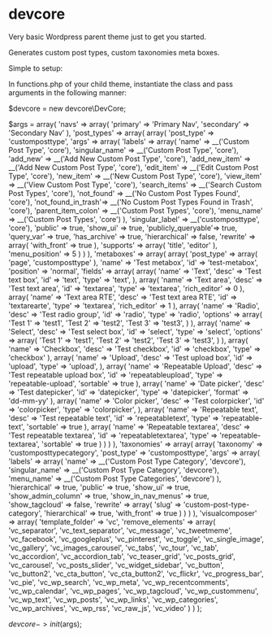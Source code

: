 devcore
=======

Very basic Wordpress parent theme just to get you started.

Generates custom post types, custom taxonomies meta boxes.

Simple to setup:

In functions.php of your child theme, instantiate the class and pass arguments in the following manner:

$devcore = new devcore\DevCore;

$args = array(
	'navs' => array(
		'primary' => 'Primary Nav',
		'secondary' => 'Secondary Nav'
	),
	'post_types' => array(
		array(
			'post_type' => 'customposttype',
			'args' => array(
				'labels' => array(
					'name' => __('Custom Post Type', 'core'),
					'singular_name' => __('Custom Post Type', 'core'),
					'add_new' => __('Add New Custom Post Type', 'core'),
					'add_new_item' => __('Add New Custom Post Type', 'core'),
					'edit_item' => __('Edit Custom Post Type', 'core'),
					'new_item' => __('New Custom Post Type', 'core'),
					'view_item' => __('View Custom Post Type', 'core'),
					'search_items' => __('Search Custom Post Types', 'core'),
					'not_found' => __('No Custom Post Types Found', 'core'),
					'not_found_in_trash'=> __('No Custom Post Types Found in Trash', 'core'),
					'parent_item_colon' => __('Custom Post Types', 'core'),
					'menu_name' => __('Custom Post Types', 'core')
				),
				'singular_label' => __('customposttype', 'core'),
				'public' => true,
				'show_ui' => true,
				'publicly_queryable'=> true,
				'query_var'  => true,
				'has_archive' => true,
				'hierarchical' => false,
				'rewrite' => array(
					'with_front' => true
				),
				'supports' => array(
					'title',
					'editor'
				),
				'menu_position'  => 5
			)
		)
	),
	'metaboxes' => array(
		array(
			'post_type' => array(
				'page',
				'customposttype'
			),
			'name' => 'Test metabox',
			'id' => 'test-metabox',
			'position' => 'normal',
			'fields' => array(
				array(
					'name' => 'Text',
					'desc' => 'Test text box',
					'id' => 'text',
					'type' => 'text',
				),
				array(
					'name' => 'Text area',
					'desc' => 'Test text area',
					'id' => 'textarea',
					'type' => 'textarea',
					'rich_editor' => 0
				),
				array(
					'name' => 'Text area RTE',
					'desc' => 'Test text area RTE',
					'id' => 'textarearte',
					'type' => 'textarea',
					'rich_editor' => 1
				),
				array(
					'name' => 'Radio',
					'desc' => 'Test radio group',
					'id' => 'radio',
					'type' => 'radio',
					'options' => array(
						'Test 1' => 'test1',
						'Test 2' => 'test2',
						'Test 3' => 'test3',
					)
				),
				array(
					'name' => 'Select',
					'desc' => 'Test select box',
					'id' => 'select',
					'type' => 'select',
					'options' => array(
						'Test 1' => 'test1',
						'Test 2' => 'test2',
						'Test 3' => 'test3',
					)
				),
				array(
					'name' => 'Checkbox',
					'desc' => 'Test checkbox',
					'id' => 'checkbox',
					'type' => 'checkbox'
				),
				array(
					'name' => 'Upload',
					'desc' => 'Test upload box',
					'id' => 'upload',
					'type' => 'upload',
				),
				array(
					'name' => 'Repeatable Upload',
					'desc' => 'Test repeatable upload box',
					'id' => 'repeatableupload',
					'type' => 'repeatable-upload',
					'sortable' => true
				),
				array(
					'name' => 'Date picker',
					'desc' => 'Test datepicker',
					'id' => 'datepicker',
					'type' => 'datepicker',
					'format' => 'dd-mm-yy'
				),
				array(
					'name' => 'Color picker',
					'desc' => 'Test colorpicker',
					'id' => 'colorpicker',
					'type' => 'colorpicker',
				),
				array(
					'name' => 'Repeatable text',
					'desc' => 'Test repeatable text',
					'id' => 'repeatabletext',
					'type' => 'repeatable-text',
					'sortable' => true
				),
				array(
					'name' => 'Repeatable textarea',
					'desc' => 'Test repeatable textarea',
					'id' => 'repeatabletextarea',
					'type' => 'repeatable-textarea',
					'sortable' => true
				)
			)
		)
	),
	'taxonomies' => array(
		array(
			'taxonomy' => 'customposttypecategory',
			'post_type' => 'customposttype',
			'args' => array(
				'labels' => array(
					'name' => __('Custom Post Type Category', 'devcore'),
					'singular_name' => __('Custom Post Type Category', 'devcore'),
					'menu_name' => __('Custom Post Type Categories', 'devcore')
				),
				'hierarchical' => true,
				'public' => true,
				'show_ui' => true,
				'show_admin_column' => true,
				'show_in_nav_menus' => true,
				'show_tagcloud' => false,
				'rewrite' => array(
					'slug' => 'custom-post-type-category',
					'hierarchical' => true,
					'with_front' => true
				)
			)
		)
	),
	'visualcomposer' => array(
		'template_folder' => 'vc',
		'remove_elements' => array(
			'vc_separator',
			'vc_text_separator',
			'vc_message',
			'vc_tweetmeme',
			'vc_facebook',
			'vc_googleplus',
			'vc_pinterest',
			'vc_toggle',
			'vc_single_image',
			'vc_gallery',
			'vc_images_carousel',
			'vc_tabs',
			'vc_tour',
			'vc_tab',
			'vc_accordion',
			'vc_accordion_tab',
			'vc_teaser_grid',
			'vc_posts_grid',
			'vc_carousel',
			'vc_posts_slider',
			'vc_widget_sidebar',
			'vc_button',
			'vc_button2',
			'vc_cta_button',
			'vc_cta_button2',
			'vc_flickr',
			'vc_progress_bar',
			'vc_pie',
			'vc_wp_search',
			'vc_wp_meta',
			'vc_wp_recentcomments',
			'vc_wp_calendar',
			'vc_wp_pages',
			'vc_wp_tagcloud',
			'vc_wp_custommenu',
			'vc_wp_text',
			'vc_wp_posts',
			'vc_wp_links',
			'vc_wp_categories',
			'vc_wp_archives',
			'vc_wp_rss',
			'vc_raw_js',
			'vc_video'
		)
	)
);

$devcore->init($args);
